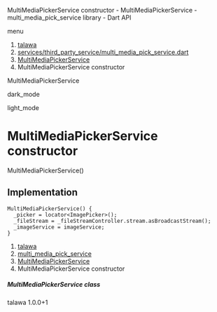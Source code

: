 




MultiMediaPickerService constructor - MultiMediaPickerService - multi\_media\_pick\_service library - Dart API







menu

1. [talawa](../../index.html)
2. [services/third\_party\_service/multi\_media\_pick\_service.dart](../../file-___home_harshil_Desktop_open-source_palisadoes_talawa_lib_services_third_party_service_multi_media_pick_service/)
3. [MultiMediaPickerService](../../file-___home_harshil_Desktop_open-source_palisadoes_talawa_lib_services_third_party_service_multi_media_pick_service/MultiMediaPickerService-class.html)
4. MultiMediaPickerService constructor

MultiMediaPickerService


dark\_mode

light\_mode




# MultiMediaPickerService constructor


MultiMediaPickerService()

## Implementation

```
MultiMediaPickerService() {
  _picker = locator<ImagePicker>();
  _fileStream = _fileStreamController.stream.asBroadcastStream();
  _imageService = imageService;
}
```

 


1. [talawa](../../index.html)
2. [multi\_media\_pick\_service](../../file-___home_harshil_Desktop_open-source_palisadoes_talawa_lib_services_third_party_service_multi_media_pick_service/)
3. [MultiMediaPickerService](../../file-___home_harshil_Desktop_open-source_palisadoes_talawa_lib_services_third_party_service_multi_media_pick_service/MultiMediaPickerService-class.html)
4. MultiMediaPickerService constructor

##### MultiMediaPickerService class





talawa
1.0.0+1






